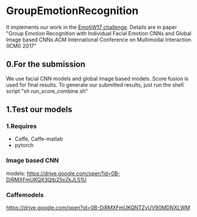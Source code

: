 # GroupEmotionRecognition
It implements our work in the [EmotiW17 challenge](https://sites.google.com/site/emotiwchallenge/home). 
Details are in paper "Group Emotion Recognition with Individual Facial Emotion CNNs and Global Image based CNNs.ACM International Conference on Multimodal Interaction (ICMI) 2017"
## 0.For the submission
We use facial CNN models and global image based models. Score fusion is used for final results.
To generate our submitted results, just run the shell script "sh run_score_combine.sh"

## 1.Test our models
### 1.Requires
* Caffe, Caffe-matlab
* pytorch


### Image based CNN
models: https://drive.google.com/open?id=0B-DiRMXFmUKQX3Qtb25xZkJLS1U

### Caffemodels
https://drive.google.com/open?id=0B-DiRMXFmUKQNTZyUV90MDNXLWM
